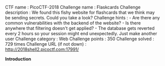 CTF name : PicoCTF-2018
Challenge name : Flaskcards
Challenge description : We found this fishy website for flashcards that we think may be sending secrets. Could you take a look?
Challenge hints : - Are there any common vulnerabilities with the backend of the website?
                  - Is there anywhere that filtering doesn't get applied?
                  - The database gets reverted every 2 hours so your session might end unexpectedly. Just make another user
Challenge category : Web
Challenge points : 350
Challenge solved : 729 times
Challenge URL (if not down) : http://2018shell2.picoctf.com:17991/

__Introduction__

